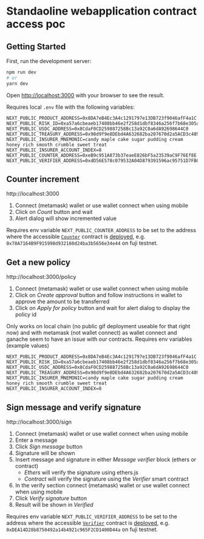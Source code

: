# Standaoline webapplication contract access poc
## Getting Started

First, run the development server:

```bash
npm run dev
# or
yarn dev
```

Open [http://localhost:3000](http://localhost:3000) with your browser to see the result.

Requires local `.env` file with the following variables:

```
NEXT_PUBLIC_PRODUCT_ADDRESS=0x8DA7eB4Ec3A4c1291797e13DB723f9046afF4a1C
NEXT_PUBLIC_RISK_ID=0xa57a6cbeaeb17408bb46e2f258d1dbf8346a256f7b68e305a3d29b821e246f5a
NEXT_PUBLIC_USDC_ADDRESS=0x8CdaF0CD259887258Bc13a92C0a6dA92698644C0
NEXT_PUBLIC_TREASURY_ADDRESS=0x98d9f9e8DEbd4A632682ba207670d2a5ACD3c489
NEXT_PUBLIC_INSURER_MNEMONIC=candy maple cake sugar pudding cream honey rich smooth crumble sweet treat
NEXT_PUBLIC_INSURER_ACCOUNT_INDEX=8
NEXT_PUBLIC_COUNTER_ADDRESS=0xeB9c951A873b37eaeE826bF5a23539aC9F76Ef8E
NEXT_PUBLIC_VERIFIER_ADDRESS=0xdD56E578c079532A04D879391596ac95751D7FBC
```

## Counter increment

http://localhost:3000

1. Connect (metamask) wallet or use wallet connect when using mobile
2. Click on _Count_ button and wait
3. Alert dialog will show incremented value

Requires env variable `NEXT_PUBLIC_COUNTER_ADDRESS` to be set to the address where the accessible [`Counter`](https://github.com/etherisc/hardhat-playground/blob/main/contracts/Counter.sol) contract is [deployed](https://github.com/etherisc/hardhat-playground/blob/main/scripts/deploy_counter.ts), e.g. `0x78A7164B9F915998d932160d24ba3b5656e34e44` on fuji testnet. 

## Get a new policy 

http://localhost:3000/policy

1. Connect (metamask) wallet or use wallet connect when using mobile
2. Click on _Create approval_ button and follow instructions in wallet to approve the amount to be transferred
3. Click on _Apply for policy_ button and wait for alert dialog to display the policy id

Only works on local chain (no public gif deployment useable for that right now) and with metamask (not wallet connect) as wallet connect and ganache seem to have an issue with our contracts. Requires env variables (example values)

```
NEXT_PUBLIC_PRODUCT_ADDRESS=0x8DA7eB4Ec3A4c1291797e13DB723f9046afF4a1C
NEXT_PUBLIC_RISK_ID=0xa57a6cbeaeb17408bb46e2f258d1dbf8346a256f7b68e305a3d29b821e246f5a
NEXT_PUBLIC_USDC_ADDRESS=0x8CdaF0CD259887258Bc13a92C0a6dA92698644C0
NEXT_PUBLIC_TREASURY_ADDRESS=0x98d9f9e8DEbd4A632682ba207670d2a5ACD3c489
NEXT_PUBLIC_INSURER_MNEMONIC=candy maple cake sugar pudding cream honey rich smooth crumble sweet treat
NEXT_PUBLIC_INSURER_ACCOUNT_INDEX=8
```

## Sign message and verify signature

http://localhost:3000/sign

1. Connect (metamask) wallet or use wallet connect when using mobile
2. Enter a message
3. Click _Sign message_ button
4. Signature will be shown 
5. Insert message and signature in either _Message verifier_ block (ethers or contract)
    - _Ethers_ will verify the signature using ethers.js
    - _Contract_ will verify the signature using the _Verifier_ smart contract
6. In the verify section connect (metamask) wallet or use wallet connect when using mobile 
7. Click _Verify signature_ button
8. Result will be shown in _Verified_ 

Requires env variable `NEXT_PUBLIC_VERIFIER_ADDRESS` to be set to the address where the accessible [`Verifier`](https://github.com/etherisc/hardhat-playground/blob/main/contracts/Verifier.sol) contract is [deployed](https://github.com/etherisc/hardhat-playground/blob/main/scripts/deploy_verifier.ts), e.g. `0xDEA14D28b8750492a14b4921c965F2CD1400D44a` on fuji testnet. 

